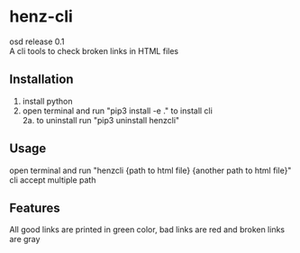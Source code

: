# henz-cli

osd release 0.1  
A cli tools to check broken links in HTML files

## Installation

1. install python
2. open terminal and run "pip3 install -e ." to install cli  
   2a. to uninstall run "pip3 uninstall henzcli"

## Usage

open terminal and run "henzcli {path to html file} {another path to html file}"  
cli accept multiple path

## Features

All good links are printed in green color, bad links are red and broken links are gray
